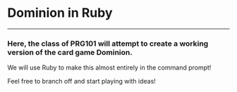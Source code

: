 # Dominion in Ruby
-----

### Here, the class of PRG101 will attempt to create a working version of the card game Dominion.
We will use Ruby to make this almost entirely in the command prompt!

Feel free to branch off and start playing with ideas!
